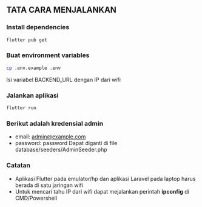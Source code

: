 ## TATA CARA MENJALANKAN

### Install dependencies
```bash
flutter pub get
```

### Buat environment variables
```bash
cp .env.example .env
```
Isi variabel BACKEND_URL dengan IP dari wifi

### Jalankan aplikasi
```bash
flutter run
```

### Berikut adalah kredensial admin
- email: admin@example.com
- password: password
Dapat diganti di file database/seeders/AdminSeeder.php

### Catatan
- Aplikasi Flutter pada emulator/hp dan aplikasi Laravel pada laptop harus berada di satu jaringan wifi
- Untuk mencari tahu IP dari wifi dapat mejalankan perintah **ipconfig** di CMD/Powershell